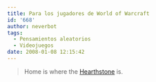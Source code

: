 ```yaml
---
title: Para los jugadores de World of Warcraft
id: '668'
author: neverbot
tags:
  - Pensamientos aleatorios
  - Videojuegos
date: 2008-01-08 12:15:42
---
```


> Home is where the [Hearthstone](http://wow.allakhazam.com/db/item.html?witem=6948) is.